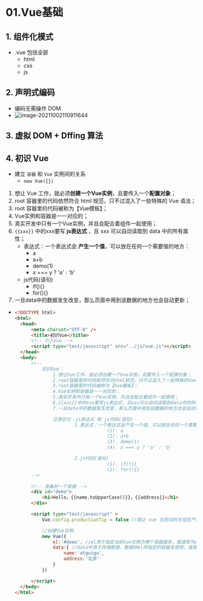 # 01.Vue基础

## 1. 组件化模式

- .vue 包括全部
  - html
  - css
  - js

## 2. 声明式编码

- 编码无需操作 DOM 
- ![image-20211002110911644](https://raw.githubusercontent.com/TWDH/Leetcode-From-Zero/pictures/img/image-20211002110911644.png)

## 3. 虚拟 DOM + Dffing 算法

## 4. 初识 Vue

- 建立 `容器` 和 `Vue` 实例间的关系
  - `new Vue({})`

1. 想让 Vue 工作，就必须**创建一个Vue实例**，且要传入一个**配置对象**；
2. root 容器里的代码依然符合 html 规范，只不过混入了一些特殊的 Vue 语法；
3. root 容器里的代码被称为【Vue模板】；
4. Vue实例和容器是一一对应的；
5. 真实开发中只有一个Vue实例，并且会配合着组件一起使用；
6. `{{xxx}}` 中的xxx要写 **js表达式** ，且 xxx 可以自动读取到 data 中的所有属性；
   - 表达式：一个表达式会 **产生一个值**，可以放在任何一个需要值的地方：
     - a
     - a+b
     - demo(1)
     -  x === y ? 'a' : 'b'
   - js代码(语句)
     - if(){}
     - for(){}
7. 一旦data中的数据发生改变，那么页面中用到该数据的地方也会自动更新；

- ```html
  <!DOCTYPE html>
  <html>
  	<head>
  		<meta charset="UTF-8" />
  		<title>初识Vue</title>
  		<!-- 引入Vue -->
  		<script type="text/javascript" src="../js/vue.js"></script>
  	</head>
  	<body>
  		<!-- 
  			初识Vue：
  				1.想让Vue工作，就必须创建一个Vue实例，且要传入一个配置对象；
  				2.root容器里的代码依然符合html规范，只不过混入了一些特殊的Vue语法；
  				3.root容器里的代码被称为【Vue模板】；
  				4.Vue实例和容器是一一对应的；
  				5.真实开发中只有一个Vue实例，并且会配合着组件一起使用；
  				6.{{xxx}}中的xxx要写js表达式，且xxx可以自动读取到data中的所有属性；
  				7.一旦data中的数据发生改变，那么页面中用到该数据的地方也会自动更新；
  
  				注意区分：js表达式 和 js代码(语句)
  						1.表达式：一个表达式会产生一个值，可以放在任何一个需要值的地方：
  									(1). a
  									(2). a+b
  									(3). demo(1)
  									(4). x === y ? 'a' : 'b'
  
  						2.js代码(语句)
  									(1). if(){}
  									(2). for(){}
  		-->
  
  		<!-- 准备好一个容器 -->
  		<div id="demo">
  			<h1>Hello，{{name.toUpperCase()}}，{{address}}</h1>
  		</div>
  
  		<script type="text/javascript" >
  			Vue.config.productionTip = false //阻止 vue 在启动时生成生产提示。
  
  			//创建Vue实例
  			new Vue({
  				el:'#demo', //el用于指定当前Vue实例为哪个容器服务，值通常为css选择器字符串。
  				data:{ //data中用于存储数据，数据供el所指定的容器去使用，值我们暂时先写成一个对象。
  					name:'atguigu',
  					address:'北京'
  				}
  			})
  
  		</script>
  	</body>
  </html>
  ```





























































































